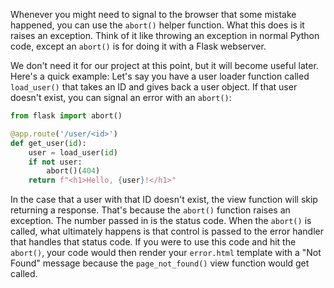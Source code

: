 Whenever you might need to signal to the browser that some mistake happened, you can use the `abort()` helper function. What this does is it raises an exception. Think of it like throwing an exception in normal Python code, except an `abort()` is for doing it with a Flask webserver.

We don't need it for our project at this point, but it will become useful later. Here's a quick example: Let's say you have a user loader function called `load_user()` that takes an ID and gives back a user object. If that user doesn't exist, you can signal an error with an `abort()`:

```python
from flask import abort()

@app.route('/user/<id>')
def get_user(id):
    user = load_user(id)
    if not user:
        abort()(404)
    return f"<h1>Hello, {user}!</h1>"
```

In the case that a user with that ID doesn't exist, the view function will skip returning a response. That's because the `abort()` function raises an exception. The number passed in is the status code. When the `abort()` is called, what ultimately happens is that control is passed to the error handler that handles that status code. If you were to use this code and hit the `abort()`, your code would then render your `error.html` template with a "Not Found" message because the `page_not_found()` view function would get called.